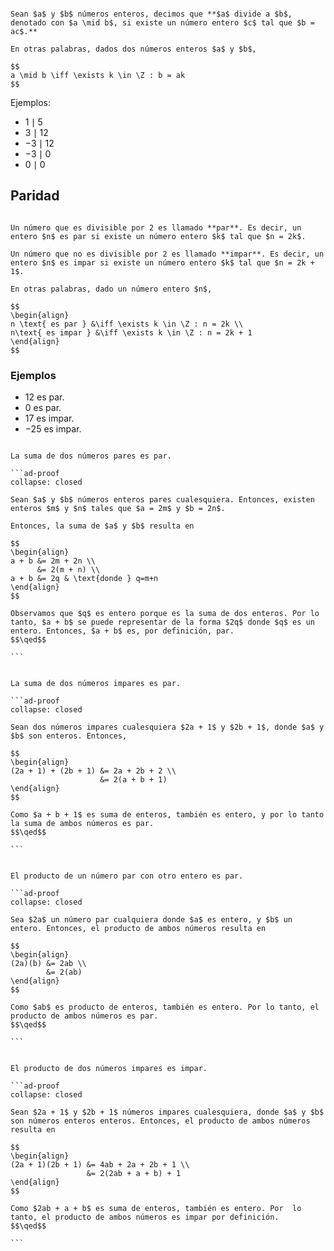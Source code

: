 ```ad-definition

Sean $a$ y $b$ números enteros, decimos que **$a$ divide a $b$, denotado con $a \mid b$, si existe un número entero $c$ tal que $b = ac$.**

En otras palabras, dados dos números enteros $a$ y $b$,

$$
a \mid b \iff \exists k \in \Z : b = ak
$$

```

Ejemplos:

-  $1 \mid 5$
- $3 \mid 12$
- $-3 \mid 12$
- $-3 \mid 0$
- $0 \mid 0$

## Paridad

```ad-definition

Un número que es divisible por 2 es llamado **par**. Es decir, un entero $n$ es par si existe un número entero $k$ tal que $n = 2k$.

Un número que no es divisible por 2 es llamado **impar**. Es decir, un entero $n$ es impar si existe un número entero $k$ tal que $n = 2k + 1$.

En otras palabras, dado un número entero $n$,

$$
\begin{align}
n \text{ es par } &\iff \exists k \in \Z : n = 2k \\
n\text{ es impar } &\iff \exists k \in \Z : n = 2k + 1
\end{align}
$$

```

### Ejemplos

- $12$ es par.
- $0$ es par.
- $17$ es impar.
- $-25$ es impar.

`````ad-theorem

La suma de dos números pares es par.

```ad-proof
collapse: closed

Sean $a$ y $b$ números enteros pares cualesquiera. Entonces, existen enteros $m$ y $n$ tales que $a = 2m$ y $b = 2n$.

Entonces, la suma de $a$ y $b$ resulta en

$$
\begin{align}
a + b &= 2m + 2n \\
      &= 2(m + n) \\
a + b &= 2q & \text{donde } q=m+n
\end{align}
$$

Observamos que $q$ es entero porque es la suma de dos enteros. Por lo tanto, $a + b$ se puede representar de la forma $2q$ donde $q$ es un entero. Entonces, $a + b$ es, por definición, par.
$$\qed$$

```

`````

`````ad-theorem

La suma de dos números impares es par.

```ad-proof
collapse: closed

Sean dos números impares cualesquiera $2a + 1$ y $2b + 1$, donde $a$ y $b$ son enteros. Entonces,

$$
\begin{align}
(2a + 1) + (2b + 1) &= 2a + 2b + 2 \\
                    &= 2(a + b + 1)
\end{align}
$$

Como $a + b + 1$ es suma de enteros, también es entero, y por lo tanto la suma de ambos números es par.
$$\qed$$

```

`````

`````ad-theorem

El producto de un número par con otro entero es par.

```ad-proof
collapse: closed

Sea $2a$ un número par cualquiera donde $a$ es entero, y $b$ un entero. Entonces, el producto de ambos números resulta en

$$
\begin{align}
(2a)(b) &= 2ab \\
        &= 2(ab)
\end{align}
$$

Como $ab$ es producto de enteros, también es entero. Por lo tanto, el producto de ambos números es par.
$$\qed$$

```

`````

`````ad-theorem

El producto de dos números impares es impar.

```ad-proof
collapse: closed

Sean $2a + 1$ y $2b + 1$ números impares cualesquiera, donde $a$ y $b$ son números enteros enteros. Entonces, el producto de ambos números resulta en

$$
\begin{align}
(2a + 1)(2b + 1) &= 4ab + 2a + 2b + 1 \\
                 &= 2(2ab + a + b) + 1
\end{align}
$$

Como $2ab + a + b$ es suma de enteros, también es entero. Por  lo tanto, el producto de ambos números es impar por definición.
$$\qed$$

```

`````
